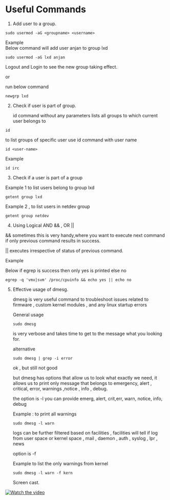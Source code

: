 # Useful Commands

1. Add  user to a group.

```
sudo usermod -aG <groupname> <username>
```
Example  
Below command will add user anjan to group lxd


```
sudo usermod -aG lxd anjan
```
Logout and Login  to see the new group taking effect.

or

run below command 

```
newgrp lxd
```

2. Check if user is part of group.

    id command without any parameters lists all groups to which current user belongs to  

```
id
```
to list groups of specific user use  id command with user name
    
```
id <user-name>
```

Example

```
id irc
```

3. Check if a user is part of a group

Example 1 to list users belong to group lxd

```
getent group lxd
```

Example 2 , to list users in netdev group

```
getent group netdev
```


4. Using Logical AND && ,  OR ||

&& sometimes this is very handy,where you want to execute next command if only previous command results in  success.  

|| executes irrespective of status of previous command.

Example 

Below   if  egrep  is success then only   yes is printed else no  

```
egrep -q 'vmx|svm' /proc/cpuinfo && echo yes || echo no
```

5. Effective usage of dmesg.

    dmesg is very useful command to troubleshoot issues related to firmware , custom kernel modules , and any linux startup errors 

    General usage

    ```
    sudo dmesg
    ```

    is very verbose and takes time to get to the message what you looking for.

    alternative 

    ```
    sudo dmesg | grep -i error
    ```

    ok , but still not good 

    but dmesg has options that allow us to look what exactly we need, it allows us to print only message that belongs to emergency, alert , critical, error, warnings ,notice , info , debug.

    the option  is -l  you can provide emerg, alert, crit,err, warn, notice, info, debug 

    Example : to print all warnings 

    ```
    sudo dmesg -l warn
    ```

    logs can be further filtered based on facilities , facilities will tell if log from user space or kernel space , mail , daemon , auth , syslog , lpr , news 

    option is  -f 

    Example  to list the only warnings from kernel 

    ```
    sudo dmesg -l warn -f kern
    ```
    
    Screen cast. 

[![Watch the video](https://img.youtube.com/vi/hoJq1jGXclY/maxresdefault.jpg)](https://youtu.be/hoJq1jGXclY)

